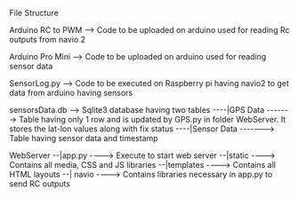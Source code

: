 File Structure

Arduino RC to PWM
--> Code to be uploaded on arduino used for reading Rc outputs from navio 2

Arduino Pro Mini
--> Code to be uploaded on arduino used for reading sensor data

SensorLog.py
--> Code to be executed on Raspberry pi having navio2 to get data from arduino having sensors

sensorsData.db
--> Sqlite3 database having two tables
----|GPS Data
-------> Table having only 1 row and is updated by GPS.py in folder WebServer. It stores the lat-lon values along with fix status
----|Sensor Data
-------> Table having sensor data and timestamp

WebServer
--|app.py
----> Execute to start web server
--|static
----> Contains all media, CSS and JS libraries
--|templates
----> Contains all HTML layouts
--| navio
----> Contains libraries necessary in app.py to send RC outputs
